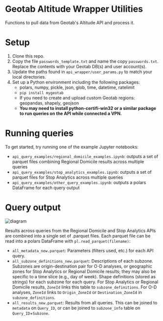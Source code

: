 # Geotab Altitude Wrapper Utilities
Functions to pull data from Geotab's Altitude API and process it. 

# Setup
1. Clone this repo.
2. Copy the file `passwords_template.txt` and name the copy `passwords.txt`. Replace the contents with your Geotab DB(s) and user account(s).
3. Update the paths found in `api_wrapper/user_params.py` to match your local directories.
4. Set up a Python environment including the following packages:
    - polars, numpy, pickle, json, glob, time, datetime, ratelimit
    - `pip install mygeotab`
    - If you need to create and upload custom Geotab regions: geopandas, shapely, geojson
    - **You may need to install python-certifi-win32 or a similar package to run queries on the API while connected a VPN.**
    
# Running queries
To get started, try running one of the example Jupyter notebooks:
- `api_query_examples/regional_domicile_examples.ipynb`: outputs a set of parquet files combining Regional Domicile results across multiple queries
- `api_query_examples/stop_analytics_examples.ipynb`: outputs a set of parquet files for Stop Analytics across multiple queries
- `api_query_examples/other_query_examples.ipynb`: outputs a polars DataFrame for each query output

# Query output
![diagram](https://media.github.nrel.gov/user/2239/files/83cbbe98-7957-48fc-979f-508a7cec042b)

Results across queries from the Regional Domicile and Stop Analytics APIs are combined into a single set of .parquet files. Each parquet file can be read into a polars DataFrame with `pl.read_parquet(filename)`:
- `all_metadata_new.parquet`: Parameters (filters used, etc.) for each API query.
- `all_subzone_definitions_new.parquet`: Descriptions of each subzone. Subzones are origin-destination pair for O-D analyses, or geographic zones for Stop Analytics or Regional Domicile results; they may also be specific to a time slice (e.g., day of week). Shape definitions (stored as strings) for each subzone for each query. For Stop Analytics or Regional Domicile results, `ZoneId` links this table to `subzone_definitions`. For O-D analyses, `ZoneId` links to `Origin_ZoneId` or `Destination_ZoneId` in `subzone_definitions`.
- `all_results_new.parquet`: Results from all queries. This can be joined to `metadata` on `Query_ID`, or can be joined to `subzone_info` table on `Query_ID`+`Subzone`.
